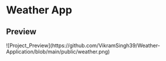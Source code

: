 # Weather App
 
<h2>Preview</h2>
![Project_Preview](https://github.com/VikramSingh39/Weather-Application/blob/main/public/weather.png)
